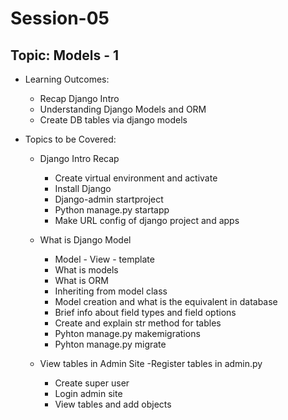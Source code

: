 # Session-05

 ## Topic:  Models - 1

  - Learning Outcomes:

    - Recap Django Intro 
    - Understanding Django Models and ORM
    - Create DB tables via django models

  - Topics to be Covered:

    - Django Intro Recap
      - Create virtual environment and activate
      - Install Django
      - Django-admin startproject <projectName>
      - Python manage.py startapp <appName>
      - Make URL config of django project and apps


    -  What is Django Model
       - Model - View - template 
       - What is models
       - What is ORM
       - Inheriting from model class
       - Model creation and what is the equivalent in database
       - Brief info about field types and field options
       - Create and explain str method for tables
       - Pyhton manage.py makemigrations
       - Pyhton manage.py migrate


    - View tables in Admin Site
       -Register tables in admin.py
       - Create super user
       - Login admin site
       - View tables and add objects


